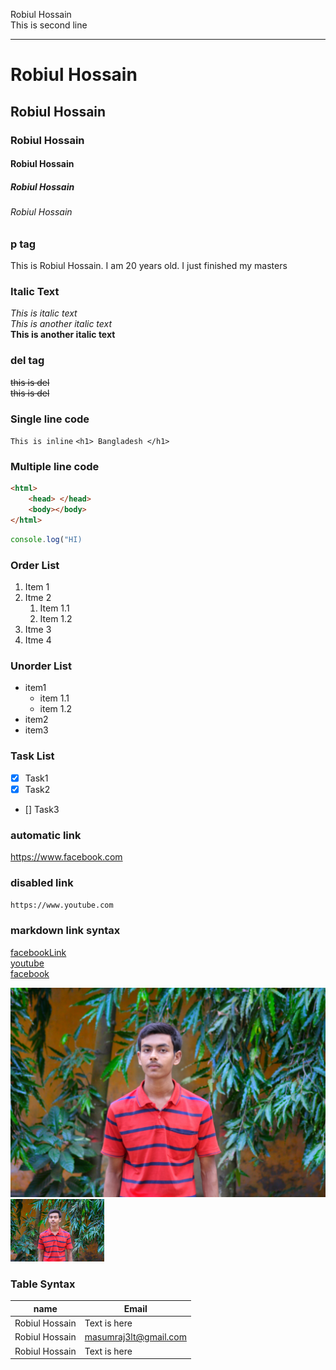 <!-- markdown tuturial -->

Robiul Hossain  
This is second line

---

# Robiul Hossain

## Robiul Hossain

### Robiul Hossain

#### Robiul Hossain

##### Robiul Hossain

###### Robiul Hossain

### p tag

<p>This is Robiul Hossain. I am 20 years old. 
I just finished my masters</p>

### Italic Text

<i>This is italic text</i>  
_This is another italic text_  
**This is another italic text**

### del tag

<del> this is del</del>  
~~this is del~~

### Single line code

`This is inline`
`<h1> Bangladesh </h1>`

### Multiple line code

```html
<html>
    <head> </head>
    <body></body>
</html>
```

```javascript
console.log("HI)
```

### Order List

1. Item 1
2. Itme 2
    1. Item 1.1
    1. Item 1.2
3. Itme 3
4. Itme 4

### Unorder List

-   item1
    -   item 1.1
    -   item 1.2
-   item2
-   item3

### Task List

-   [x] Task1
-   [x] Task2
-   [] Task3

### automatic link

https://www.facebook.com

### disabled link

`https://www.youtube.com`

### markdown link syntax
[facebookLink](https://www.facebook.com)  
[youtube][youtubeLink]  
[facebook][facebookLink]


<!-- All link is here -->
[facebookLink]:https://www.facebook.com 
[youtubeLink]:https://www.youtube.com  
[instagramLink]:https://www.filepuma.com  
[ins]:https://www.instagram.com

![alt text](./img/Mypic.jpg)
<img src="./img/Mypic.jpg" width="150" title="profile">


### Table Syntax
| name | Email |    
| ------ | -------- |
| Robiul Hossain | Text is here |  
| Robiul Hossain | masumraj3lt@gmail.com |  
| Robiul Hossain | Text is here